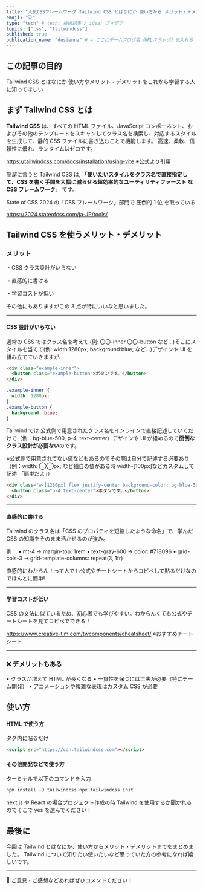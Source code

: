 ```yaml
---
title: "人気CSSフレームワーク Tailwind CSS とはなにか 使い方から メリット・デメリットまで"
emoji: "💻️"
type: "tech" # tech: 技術記事 / idea: アイデア
topics: ["css", "tailwindcss"]
published: true
publication_name: "desiennz" # ← ここにチームブログ名（URLスラッグ）を入れる
---
```


## この記事の目的

Tailwind CSS とはなにか 使い方やメリット・デメリットをこれから学習する人に知ってほしい

## まず Tailwind CSS とは

**Tailwind CSS** は、すべての HTML ファイル、JavaScript コンポーネント、およびその他のテンプレートをスキャンしてクラス名を検索し、対応するスタイルを生成して、静的 CSS ファイルに書き込むことで機能します。 高速、柔軟、信頼性に優れ、ランタイムはゼロです。

https://tailwindcss.com/docs/installation/using-vite
※公式より引用

簡潔に言うと Tailwind CSS は, **「使いたいスタイルをクラス名で直接指定して、CSS を書く手間を大幅に減らせる超効率的なユーティリティファースト な CSS フレームワーク」** です。

State of CSS 2024 の「CSS フレームワーク」部門で 圧倒的 1 位 を取っている

https://2024.stateofcss.com/ja-JP/tools/

## Tailwind CSS を使うメリット・デメリット

### メリット

・CSS クラス設計がいらない

・直感的に書ける

・学習コストが低い

その他にもありますがこの 3 点が特にいいなと思いました。

---

#### CSS 設計がいらない

通常の CSS ではクラス名を考えて (例: 〇〇-inner 〇〇-button など...)そこにスタイルを当てて(例: width:1280px; background:blue; など...)デザインや UI を組み立てていきますが、

```html
<div class="example-inner">
  <button class="example-button">ボタンです。</button>
</div>
```

```css
.example-inner {
  width: 1280px;
}
.example-button {
  background: blue;
}
```

Tailwind では 公式側で用意されたクラス名をインラインで直接記述していくだけで（例：bg-blue-500, p-4, text-center）デザインや UI が組めるので**面倒なクラス設計が必要ない**のです。

※公式側で用意されてない値などもあるのでその際は自分で記述する必要あり（例：width: ◯◯px; など独自の値がある時 width-[100px]などカスタムして記述 「簡単だよ」）

```html
<div class="w-[1280px] flex justify-center background-color: bg-blue-500">
  <button class="p-4 text-center">ボタンです。</button>
</div>
```

---

#### 直感的に書ける

Tailwind のクラス名は「CSS のプロパティを短縮したような命名」で、学んだ CSS の知識をそのまま活かせるのが強み。

例：
• mt-4 → margin-top: 1rem
• text-gray-600 → color: #718096
• grid-cols-3 → grid-template-columns: repeat(3, 1fr)

直感的にわからん！って人でも公式やチートシートからコピペして貼るだけなのでほんとに簡単!

---

#### 学習コストが低い

CSS の文法に似ているため、初心者でも学びやすい。わからんくても公式やチートシートを見てコピペでできる！

https://www.creative-tim.com/twcomponents/cheatsheet/
※おすすめチートシート

---

### ❌️ デメリットもある

• クラスが増えて HTML が長くなる
• 一貫性を保つには工夫が必要（特にチーム開発）
• アニメーションや複雑な表現はカスタム CSS が必要

## 使い方

#### HTML で使う方

<head>タグ内に貼るだけ

```html
<script src="https://cdn.tailwindcss.com"></script>
```

#### その他開発などで使う方

ターミナルで以下のコマンドを入力

```html
npm install -D tailwindcss npx tailwindcss init
```

next.js や React の場合プロジェクト作成の時 Tailwind を使用するか聞かれるのでそこで yes を選んでください！

## 最後に

今回は Tailwind とはなにか、使い方からメリット・デメリットまでをまとめました。
Tailwind について知りたい使いたいなど思っていた方の参考になれば嬉しいです。

---

📌 ご意見・ご感想などあればぜひコメントください！
